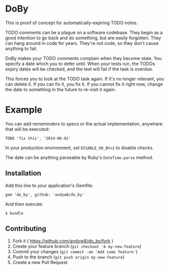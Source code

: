 # DoBy

This is proof of concept for automatically-expiring TODO notes.

TODO comments can be a plague on a software codebase. They begin as a good
intention to go back and do something, but are easily forgotten. They can hang
around in code for years. They're not code, so they don't cause anything to fail.

DoBy makes your TODO comments complain when they become stale. You
specify a date which you to defer until. When your tests run, the TODOs expiry
dates will be checked, and the test will fail if the task is overdue.

This forces you  to look at the TODO task again. If it's no longer relevant, you
can delete it. If you can fix it, you fix it. If you cannot fix it right now,
change the date to something in the future to re-visit it again.

# Example

You can add rememinders to specs or the actual implementation, anywhere
that will be executed:

`TODO 'fix this', '2014-06-01'`

In your production environment, set `DISABLE_DO_BY=1` to disable checks.

The date can be anything parseable by Ruby's `DateTime.parse` method.

## Installation

Add this line to your application's Gemfile:

    gem 'do_by', github: 'andyw8/do_by'

And then execute:

    $ bundle

## Contributing

1. Fork it ( https://github.com/andyw8/do_by/fork )
2. Create your feature branch (`git checkout -b my-new-feature`)
3. Commit your changes (`git commit -am 'Add some feature'`)
4. Push to the branch (`git push origin my-new-feature`)
5. Create a new Pull Request
